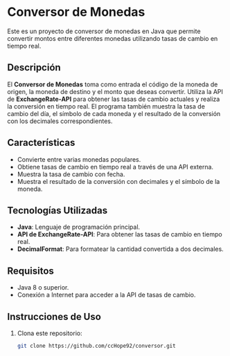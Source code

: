 # Conversor de Monedas

Este es un proyecto de conversor de monedas en Java que permite convertir montos entre diferentes monedas utilizando tasas de cambio en tiempo real.

## Descripción

El **Conversor de Monedas** toma como entrada el código de la moneda de origen, la moneda de destino y el monto que deseas convertir. Utiliza la API de **ExchangeRate-API** para obtener las tasas de cambio actuales y realiza la conversión en tiempo real. El programa también muestra la tasa de cambio del día, el símbolo de cada moneda y el resultado de la conversión con los decimales correspondientes.

## Características

- Convierte entre varias monedas populares.
- Obtiene tasas de cambio en tiempo real a través de una API externa.
- Muestra la tasa de cambio con fecha.
- Muestra el resultado de la conversión con decimales y el símbolo de la moneda.

## Tecnologías Utilizadas

- **Java**: Lenguaje de programación principal.
- **API de ExchangeRate-API**: Para obtener las tasas de cambio en tiempo real.
- **DecimalFormat**: Para formatear la cantidad convertida a dos decimales.

## Requisitos

- Java 8 o superior.
- Conexión a Internet para acceder a la API de tasas de cambio.

## Instrucciones de Uso

1. Clona este repositorio:

   ```bash
   git clone https://github.com/ccHope92/conversor.git
